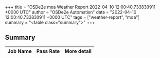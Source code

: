 +++
title = "OSDe2e moa Weather Report 2022-04-10 12:00:40.733830911 +0000 UTC"
author = "OSDe2e Automation"
date = "2022-04-10 12:00:40.733830911 +0000 UTC"
tags = ["weather-report", "moa"]
summary = "<table class=\"summary\"></table>"
+++
## Summary

| Job Name | Pass Rate | More detail |
|----------|-----------|-------------|




